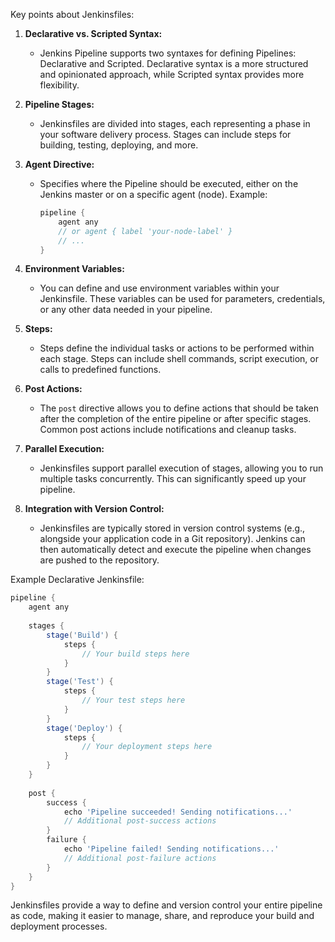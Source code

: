 Key points about Jenkinsfiles:

1. **Declarative vs. Scripted Syntax:**
   - Jenkins Pipeline supports two syntaxes for defining Pipelines: Declarative and Scripted. Declarative syntax is a more structured and opinionated approach, while Scripted syntax provides more flexibility.

2. **Pipeline Stages:**
   - Jenkinsfiles are divided into stages, each representing a phase in your software delivery process. Stages can include steps for building, testing, deploying, and more.

3. **Agent Directive:**
   - Specifies where the Pipeline should be executed, either on the Jenkins master or on a specific agent (node). Example:
     ```groovy
     pipeline {
         agent any
         // or agent { label 'your-node-label' }
         // ...
     }
     ```

4. **Environment Variables:**
   - You can define and use environment variables within your Jenkinsfile. These variables can be used for parameters, credentials, or any other data needed in your pipeline.

5. **Steps:**
   - Steps define the individual tasks or actions to be performed within each stage. Steps can include shell commands, script execution, or calls to predefined functions.

6. **Post Actions:**
   - The `post` directive allows you to define actions that should be taken after the completion of the entire pipeline or after specific stages. Common post actions include notifications and cleanup tasks.

7. **Parallel Execution:**
   - Jenkinsfiles support parallel execution of stages, allowing you to run multiple tasks concurrently. This can significantly speed up your pipeline.

8. **Integration with Version Control:**
   - Jenkinsfiles are typically stored in version control systems (e.g., alongside your application code in a Git repository). Jenkins can then automatically detect and execute the pipeline when changes are pushed to the repository.

Example Declarative Jenkinsfile:
```groovy
pipeline {
    agent any
    
    stages {
        stage('Build') {
            steps {
                // Your build steps here
            }
        }
        stage('Test') {
            steps {
                // Your test steps here
            }
        }
        stage('Deploy') {
            steps {
                // Your deployment steps here
            }
        }
    }
    
    post {
        success {
            echo 'Pipeline succeeded! Sending notifications...'
            // Additional post-success actions
        }
        failure {
            echo 'Pipeline failed! Sending notifications...'
            // Additional post-failure actions
        }
    }
}
```

Jenkinsfiles provide a way to define and version control your entire pipeline as code, making it easier to manage, share, and reproduce your build and deployment processes.
